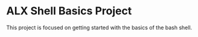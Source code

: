 # ALX Shell Basics Project

This project is focused on getting started with the basics of the bash shell.
